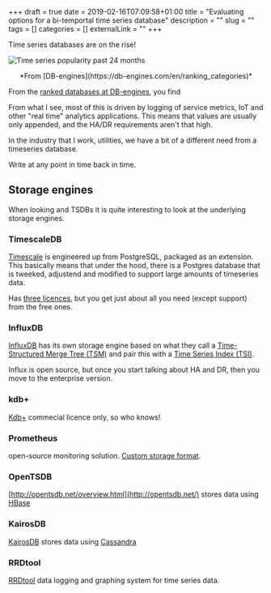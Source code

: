 +++ 
draft = true
date = 2019-02-16T07:09:58+01:00
title = "Evaluating options for a bi-temportal time series database"
description = ""
slug = "" 
tags = []
categories = []
externalLink = ""
+++

Time series databases are on the rise!

![Time series popularity past 24 months](https://lh6.googleusercontent.com/3ilNt7AbjM0ahQd10tFn41s8ux_9rRIiDtVOUSUCKPqcvwc-5RZfKhA7SVD6RRlXVc2eMjncTtYliL1wIXHy1LNBN0HsDM4kSCHjbDXvvbgl7inygKEazHrf68gsEx-2eSzmqLXT)
<center>*From [DB-engines](https://db-engines.com/en/ranking_categories)*</center>



From the [ranked databases at DB-engines](https://db-engines.com/en/ranking/time+series+dbms), you find

From what I see, most of this is driven by logging of service metrics, IoT and other "real time" analytics applications. This means that values are usually only appended, and the HA/DR requirements aren't that high.

In the industry that I work, utilities, we have a bit of a different need from a timeseries database.

Write at any point in time back in time.

## Storage engines

When looking and TSDBs it is quite interesting to look at the underlying storage engines.

### TimescaleDB

[Timescale](https://www.timescale.com/learn) is engineered up from PostgreSQL, packaged as an extension. This basically means that under the hood, there is a Postgres database that is tweeked, adjustend and modified to support large amounts of timeseries data.

Has [three licences](https://www.timescale.com/pricing), but you get just about all you need (except support) from the free ones.

### InfluxDB

[InfluxDB](https://www.influxdata.com/) has its own storage engine based on what they call a [Time-Structured Merge Tree (TSM)](https://docs.influxdata.com/influxdb/v1.7/concepts/storage_engine/) and pair this with a [Time Series Index (TSI)](https://docs.influxdata.com/influxdb/v1.7/concepts/time-series-index/).

Influx is open source, but once you start talking about HA and DR, then you move to the enterprise version.

### kdb+

[Kdb+](https://code.kx.com/q/learn/) commecial licence only, so who knows!

### Prometheus
open-source monitoring solution. [Custom storage format](https://github.com/prometheus/tsdb/blob/master/docs/format/README.md).



### OpenTSDB

[http://opentsdb.net/overview.html](http://opentsdb.net/) stores data using [HBase](https://en.wikipedia.org/wiki/Apache_HBase)

### KairosDB
[KairosDB](http://kairosdb.github.io/) stores data using [Cassandra](http://cassandra.apache.org/)

### RRDtool

[RRDtool](https://oss.oetiker.ch/rrdtool/index.en.html) data logging and graphing system for time series data.